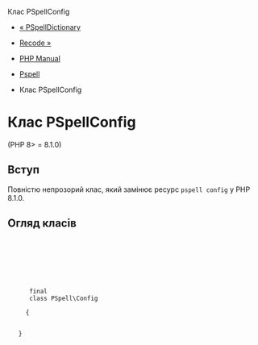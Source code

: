Клас PSpellConfig

-   [« PSpellDictionary](class.pspell-dictionary.html)
    
-   [Recode »](book.recode.md)
    
-   [PHP Manual](index.md)
    
-   [Pspell](book.pspell.md)
    
-   Клас PSpellConfig
    

# Клас PSpellConfig

(PHP 8> = 8.1.0)

## Вступ

Повністю непрозорий клас, який замінює ресурс `pspell config` у PHP 8.1.0.

## Огляд класів

```synopsis

     
    

    
    
     
      final
      class PSpell\Config
     
     {
    

   }
```